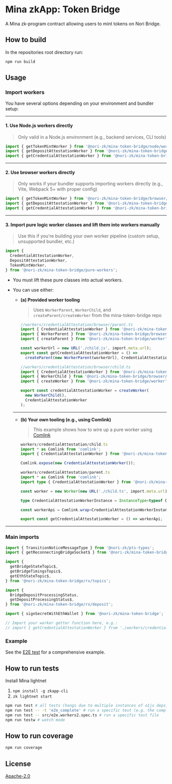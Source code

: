 # Mina zkApp: Token Bridge

A Mina zk-program contract allowing users to mint tokens on Nori Bridge.

## How to build

In the repositories root directory run:

```sh
npm run build
```

## Usage

### Import workers

You have several options depending on your environment and bundler setup:

---

#### 1. **Use Node.js workers directly**  
> Only valid in a Node.js environment (e.g., backend services, CLI tools)

```typescript
import { getTokenMintWorker } from '@nori-zk/mina-token-bridge/node/workers/tokenMint';
import { getDepositAttestationWorker } from '@nori-zk/mina-token-bridge/node/workers/depositAttestation';
import { getCredentialAttestationWorker } from '@nori-zk/mina-token-bridge/node/workers/credentialAttestation';
```

---

#### 2. **Use browser workers directly**  
> Only works if your bundler supports importing workers directly (e.g., Vite, Webpack 5+ with proper config)

```typescript
import { getTokenMintWorker } from '@nori-zk/mina-token-bridge/browser/workers/tokenMint';
import { getDepositAttestationWorker } from '@nori-zk/mina-token-bridge/browser/workers/depositAttestation';
import { getCredentialAttestationWorker } from '@nori-zk/mina-token-bridge/browser/workers/credentialAttestation';
```

---

#### 3. **Import pure logic worker classes and lift them into workers manually**  
> Use this if you're building your own worker pipeline (custom setup, unsupported bundler, etc.)

```typescript
import {
  CredentialAttestationWorker,
  DepositAttestationWorker,
  TokenMintWorker,
} from '@nori-zk/mina-token-bridge/pure-workers';
```

- You must lift these pure classes into actual workers.  
- You can use either:
  
  - **(a) Provided worker tooling**

    > Uses `WorkerParent`, `WorkerChild`, and `createParent/createWorker` from the mina-token-bridge repo

    ```typescript
    //workers/credentialAttestation/browser/parent.ts
    import { CredentialAttestationWorker } from '@nori-zk/mina-token-bridge/pure-workers';
    import { WorkerParent } from '@nori-zk/mina-token-bridge/browser/worker/parent';
    import { createParent } from '@nori-zk/mina-token-bridge/worker';

    const workerUrl = new URL('./child.js', import.meta.url);
    export const getCredentialAttestationWorker = () =>
      createParent(new WorkerParent(workerUrl), CredentialAttestationWorker);
    ```

    ```typescript
    //workers/credentialAttestation/browser/child.ts
    import { CredentialAttestationWorker } from '@nori-zk/mina-token-bridge/pure-workers';
    import { WorkerChild } from '@nori-zk/mina-token-bridge/browser/worker/child';
    import { createWorker } from '@nori-zk/mina-token-bridge/worker';

    export const credentialAttestationWorker = createWorker(
      new WorkerChild(),
      CredentialAttestationWorker
    );
    ```

  ---

  - **(b) Your own tooling (e.g., using Comlink)**

    > This example shows how to wire up a pure worker using [Comlink](https://github.com/GoogleChromeLabs/comlink)

    ```typescript
    workers/credentialAttestation/child.ts
    import * as Comlink from 'comlink';
    import { CredentialAttestationWorker } from '@nori-zk/mina-token-bridge/pure-workers';

    Comlink.expose(new CredentialAttestationWorker());
    ```

    ```typescript
    workers/credentialAttestation/parent.ts
    import * as Comlink from 'comlink';
    import type { CredentialAttestationWorker } from '@nori-zk/mina-token-bridge/pure-workers';

    const worker = new Worker(new URL('./child.ts', import.meta.url), { type: 'module' });

    type CredentialAttestationWorkerInstance = InstanceType<typeof CredentialAttestationWorker>;

    const workerApi = Comlink.wrap<CredentialAttestationWorkerInstance>(worker);

    export const getCredentialAttestationWorker = () => workerApi;
    ```

---

### Main imports

```typescript
import { TransitionNoticeMessageType } from '@nori-zk/pts-types';
import { getReconnectingBridgeSocket$ } from '@nori-zk/mina-token-bridge/rx/socket';

import {
  getBridgeStateTopic$,
  getBridgeTimingsTopic$,
  getEthStateTopic$,
} from '@nori-zk/mina-token-bridge/rx/topics';

import {
  BridgeDepositProcessingStatus,
  getDepositProcessingStatus$,
} from '@nori-zk/mina-token-bridge/rx/deposit';

import { signSecretWithEthWallet } from '@nori-zk/mina-token-bridge';

// Import your worker getter function here, e.g.:
// import { getCredentialAttestationWorker } from './workers/credentialAttestation/parent';
```

### Example

See the [E2E test](src/e2e.workers2.spec.ts) for a comprehensive example.

## How to run tests

Install Mina lightnet

1. `npm install -g zkapp-cli`
2. `zk lightnet start`

```sh
npm run test # all tests (hangs due to multiple instances of o1js deps)
npm run test -- -t 'e2e_complete' # run a specific test (e.g. the complete e2e test)
npm run test -- src/e2e.workers2.spec.ts # run a specific test file
npm run testw # watch mode
```

## How to run coverage

```sh
npm run coverage
```

## License

[Apache-2.0](LICENSE)
